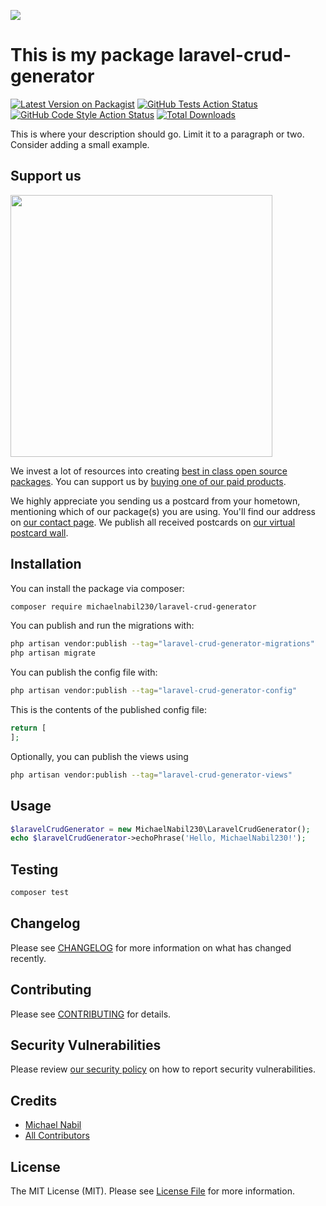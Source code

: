 
[<img src="https://github-ads.s3.eu-central-1.amazonaws.com/support-ukraine.svg?t=1" />](https://supportukrainenow.org)

# This is my package laravel-crud-generator

[![Latest Version on Packagist](https://img.shields.io/packagist/v/michaelnabil230/laravel-crud-generator.svg?style=flat-square)](https://packagist.org/packages/michaelnabil230/laravel-crud-generator)
[![GitHub Tests Action Status](https://img.shields.io/github/workflow/status/michaelnabil230/laravel-crud-generator/run-tests?label=tests)](https://github.com/michaelnabil230/laravel-crud-generator/actions?query=workflow%3Arun-tests+branch%3Amain)
[![GitHub Code Style Action Status](https://img.shields.io/github/workflow/status/michaelnabil230/laravel-crud-generator/Check%20&%20fix%20styling?label=code%20style)](https://github.com/michaelnabil230/laravel-crud-generator/actions?query=workflow%3A"Check+%26+fix+styling"+branch%3Amain)
[![Total Downloads](https://img.shields.io/packagist/dt/michaelnabil230/laravel-crud-generator.svg?style=flat-square)](https://packagist.org/packages/michaelnabil230/laravel-crud-generator)

This is where your description should go. Limit it to a paragraph or two. Consider adding a small example.

## Support us

[<img src="https://github-ads.s3.eu-central-1.amazonaws.com/laravel-crud-generator.jpg?t=1" width="419px" />](https://spatie.be/github-ad-click/laravel-crud-generator)

We invest a lot of resources into creating [best in class open source packages](https://spatie.be/open-source). You can support us by [buying one of our paid products](https://spatie.be/open-source/support-us).

We highly appreciate you sending us a postcard from your hometown, mentioning which of our package(s) you are using. You'll find our address on [our contact page](https://spatie.be/about-us). We publish all received postcards on [our virtual postcard wall](https://spatie.be/open-source/postcards).

## Installation

You can install the package via composer:

```bash
composer require michaelnabil230/laravel-crud-generator
```

You can publish and run the migrations with:

```bash
php artisan vendor:publish --tag="laravel-crud-generator-migrations"
php artisan migrate
```

You can publish the config file with:

```bash
php artisan vendor:publish --tag="laravel-crud-generator-config"
```

This is the contents of the published config file:

```php
return [
];
```

Optionally, you can publish the views using

```bash
php artisan vendor:publish --tag="laravel-crud-generator-views"
```

## Usage

```php
$laravelCrudGenerator = new MichaelNabil230\LaravelCrudGenerator();
echo $laravelCrudGenerator->echoPhrase('Hello, MichaelNabil230!');
```

## Testing

```bash
composer test
```

## Changelog

Please see [CHANGELOG](CHANGELOG.md) for more information on what has changed recently.

## Contributing

Please see [CONTRIBUTING](https://github.com/MichaelNabil230/.github/blob/main/CONTRIBUTING.md) for details.

## Security Vulnerabilities

Please review [our security policy](../../security/policy) on how to report security vulnerabilities.

## Credits

- [Michael Nabil](https://github.com/MichaelNabil230)
- [All Contributors](../../contributors)

## License

The MIT License (MIT). Please see [License File](LICENSE.md) for more information.
